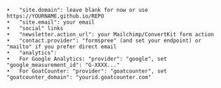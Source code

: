 	•	"site.domain": leave blank for now or use https://YOURNAME.github.io/REPO
	•	"site.email": your email
	•	"social" links
	•	"newsletter.action_url": your Mailchimp/ConvertKit form action
	•	"contact.provider": "formspree" (and set your endpoint) or "mailto" if you prefer direct email
	•	"analytics":
	•	For Google Analytics: "provider": "google", set "google_measurement_id": "G-XXXX..."
	•	For GoatCounter: "provider": "goatcounter", set "goatcounter_domain": "yourid.goatcounter.com"
